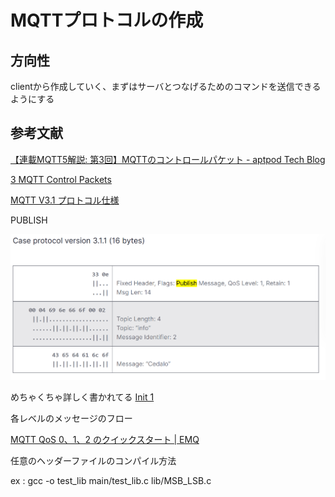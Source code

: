 # MQTTプロトコルの作成

## 方向性
clientから作成していく、まずはサーバとつなげるためのコマンドを送信できるようにする

## 参考文献

[【連載MQTT5解説: 第3回】MQTTのコントロールパケット - aptpod Tech Blog](https://tech.aptpod.co.jp/entry/2024/02/02/100000)


[3 MQTT Control Packets](https://docs.solace.com/API/MQTT-311-Prtl-Conformance-Spec/MQTT%20Control%20Packets.htm)


[MQTT V3.1 プロトコル仕様](https://public.dhe.ibm.com/software/dw/jp/websphere/wmq/mqtt31_spec/mqtt-v3r1_ja.pdf)


PUBLISH

![alt text](image.png)


めちゃくちゃ詳しく書かれてる
[Init 1](https://codepr.github.io/posts/sol-mqtt-broker/)

各レベルのメッセージのフロー

[MQTT QoS 0、1、2 のクイックスタート | EMQ](https://www.emqx.com/ja/blog/introduction-to-mqtt-qos)


任意のヘッダーファイルのコンパイル方法

ex :  gcc -o test_lib main/test_lib.c lib/MSB_LSB.c

